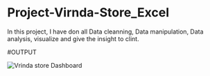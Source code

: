 # Project-Virnda-Store_Excel
In this project, I have don all Data cleanning, Data manipulation, Data analysis, visualize and give the insight to clint.

#OUTPUT

![Vrinda store Dashboard](https://github.com/rahulkumar8434/Project-Virnda-Store_Excel/assets/107602254/fd4a8c12-0e1f-47da-8872-b18228037025)

